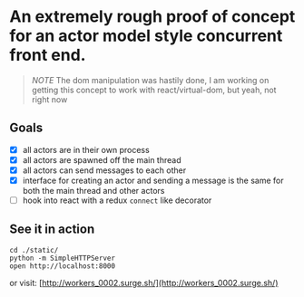 # An extremely rough proof of concept for an actor model style concurrent front end.

> *NOTE* The dom manipulation was hastily done, I am working on getting this concept to work with react/virtual-dom, but yeah, not right now

## Goals
- [x] all actors are in their own process
- [x] all actors are spawned off the main thread
- [x] all actors can send messages to each other
- [x] interface for creating an actor and sending a message is the same for both the main thread and other actors
- [ ] hook into react with a redux `connect` like decorator

## See it in action
```
cd ./static/
python -m SimpleHTTPServer
open http://localhost:8000
```

or visit: [http://workers_0002.surge.sh/](http://workers_0002.surge.sh/)
